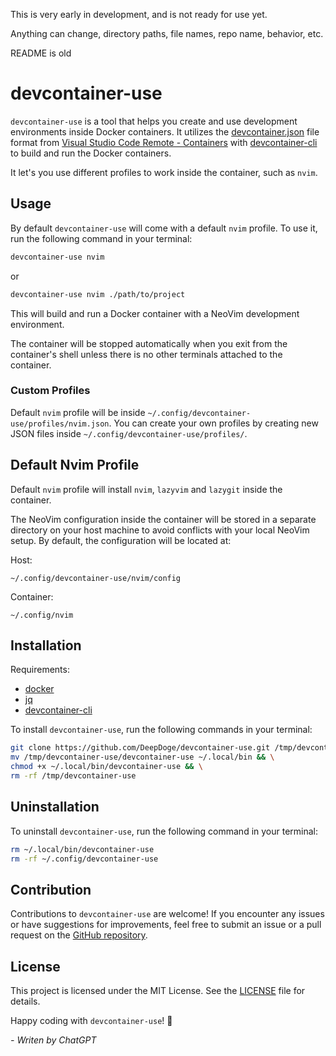 This is very early in development, and is not ready for use yet.

Anything can change, directory paths, file names, repo name, behavior, etc.

README is old

# devcontainer-use

`devcontainer-use` is a tool that helps you create and use development environments inside Docker containers. It utilizes the [devcontainer.json](https://code.visualstudio.com/docs/remote/devcontainerjson-reference) file format from [Visual Studio Code Remote - Containers](https://code.visualstudio.com/docs/remote/containers) with [devcontainer-cli](https://github.com/devcontainers/cli) to build and run the Docker containers.

It let's you use different profiles to work inside the container, such as `nvim`.

## Usage

By default `devcontainer-use` will come with a default `nvim` profile. To use it, run the following command in your terminal:

```bash
devcontainer-use nvim
```
or
```bash
devcontainer-use nvim ./path/to/project
```

This will build and run a Docker container with a NeoVim development environment. 

The container will be stopped automatically when you exit from the container's shell unless there is no other terminals attached to the container.

### Custom Profiles

Default `nvim` profile will be inside `~/.config/devcontainer-use/profiles/nvim.json`. You can create your own profiles by creating new JSON files inside `~/.config/devcontainer-use/profiles/`.

## Default Nvim Profile

Default `nvim` profile will install `nvim`, `lazyvim` and `lazygit` inside the container.

The NeoVim configuration inside the container will be stored in a separate directory on your host machine to avoid conflicts with your local NeoVim setup. By default, the configuration will be located at:

Host:
```
~/.config/devcontainer-use/nvim/config
```

Container:
```
~/.config/nvim
```

## Installation

Requirements:
- [docker](https://docs.docker.com/get-docker/)
- [jq](https://stedolan.github.io/jq/download/)
- [devcontainer-cli](https://github.com/devcontainers/cli)

To install `devcontainer-use`, run the following commands in your terminal:

```bash
git clone https://github.com/DeepDoge/devcontainer-use.git /tmp/devcontainer-use && \
mv /tmp/devcontainer-use/devcontainer-use ~/.local/bin && \
chmod +x ~/.local/bin/devcontainer-use && \
rm -rf /tmp/devcontainer-use
```

## Uninstallation

To uninstall `devcontainer-use`, run the following command in your terminal:

```bash
rm ~/.local/bin/devcontainer-use
rm -rf ~/.config/devcontainer-use
```

## Contribution

Contributions to `devcontainer-use` are welcome! If you encounter any issues or have suggestions for improvements, feel free to submit an issue or a pull request on the [GitHub repository](https://github.com/DeepDoge/devcontainer-use).

## License

This project is licensed under the MIT License. See the [LICENSE](LICENSE) file for details.

Happy coding with `devcontainer-use`! 🚀

*- Writen by ChatGPT*
